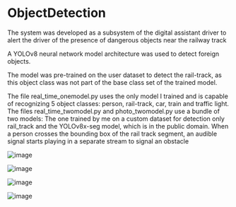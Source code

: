 # ObjectDetection
The system was developed as a subsystem of the digital assistant driver to alert the driver of the presence of dangerous objects near the railway track

A YOLOv8 neural network model architecture was used to detect foreign objects.

The model was pre-trained on the user dataset to detect the rail-track, as this object class was not part of the base class set of the trained model.

The file real_time_onemodel.py uses the only model I trained and is capable of recognizing 5 object classes: person, rail-track, car, train and traffic light.
The files real_time_twomodel.py and photo_twomodel.py use a bundle of two models: The one trained by me on a custom dataset for detection only rail_track and the YOLOv8x-seg model, which is in the public domain.
When a person crosses the bounding box of the rail track segment, an audible signal starts playing in a separate stream to signal an obstacle

![image](https://github.com/drinkmorewaterz/ObjectDetection/assets/124874733/2de55e2d-191d-4f97-8273-9b028132e660)

![image](https://github.com/drinkmorewaterz/ObjectDetection/assets/124874733/000b942d-aeec-4b4f-b1e6-cf49a8ac2f91)

![image](https://github.com/drinkmorewaterz/ObjectDetection/assets/124874733/412ad696-ac4d-40e9-9bd9-c74aabe9cd5a)

![image](https://github.com/drinkmorewaterz/ObjectDetection/assets/124874733/d758f357-fe28-49b3-bcfa-72a351e1d354)
